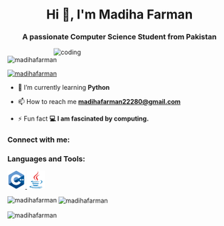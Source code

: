 <h1 align="center">Hi 👋, I'm Madiha Farman</h1>
<h3 align="center">A passionate Computer Science Student from Pakistan</h3>
<img align="right"alt="coding"width="400"src="https://user-images.githubusercontent.com/74038190/249570803-02293768-9242-47e1-bf8f-d084ba0a2d1d.gif">

<p align="left"> <img src="https://komarev.com/ghpvc/?username=madihafarman&label=Profile%20views&color=0e75b6&style=flat" alt="madihafarman" /> </p>

<p align="left"> <a href="https://github.com/ryo-ma/github-profile-trophy"><img src="https://github-profile-trophy.vercel.app/?username=madihafarman" alt="madihafarman" /></a> </p>

- 🌱 I’m currently learning **Python**

- 📫 How to reach me **madihafarman22280@gmail.com**

- ⚡ Fun fact **💻 I am fascinated by computing.**

<h3 align="left">Connect with me:</h3>
<p align="left">
</p>

<h3 align="left">Languages and Tools:</h3>
<p align="left"> <a href="https://www.w3schools.com/cpp/" target="_blank" rel="noreferrer"> <img src="https://raw.githubusercontent.com/devicons/devicon/master/icons/cplusplus/cplusplus-original.svg" alt="cplusplus" width="40" height="40"/> </a> <a href="https://www.java.com" target="_blank" rel="noreferrer"> <img src="https://raw.githubusercontent.com/devicons/devicon/master/icons/java/java-original.svg" alt="java" width="40" height="40"/> </a> </p>

<p><img align="left" src="https://github-readme-stats.vercel.app/api/top-langs?username=madihafarman&show_icons=true&locale=en&layout=compact" alt="madihafarman" /></p>

<p>&nbsp;<img align="center" src="https://github-readme-stats.vercel.app/api?username=madihafarman&show_icons=true&locale=en" alt="madihafarman" /></p>

<p><img align="center" src="https://github-readme-streak-stats.herokuapp.com/?user=madihafarman&" alt="madihafarman" /></p>
